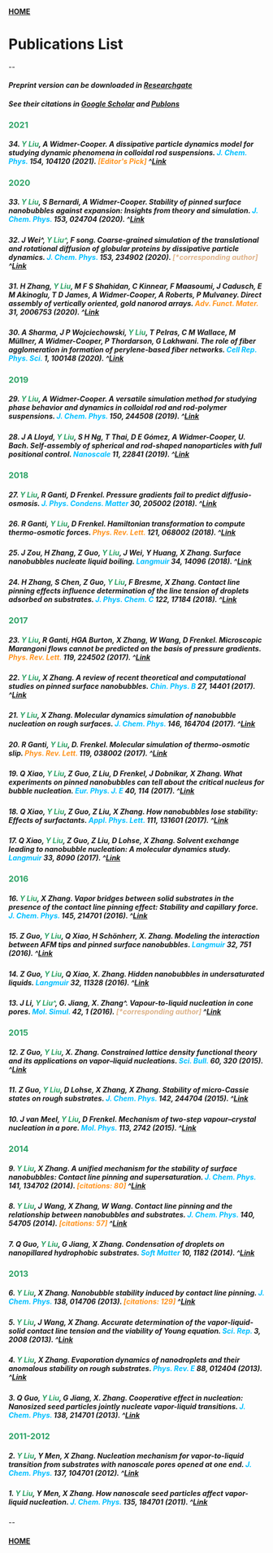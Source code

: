 #### [HOME](../index.html)
# Publications List
--

#### *Preprint version can be downloaded in [Researchgate](https://www.researchgate.net/profile/Yawei_Liu3/research)*

#### *See their citations in [Google Scholar](https://scholar.google.com.au/citations?user=Bh8mdUcAAAAJ&hl=en) and [Publons](https://publons.com/researcher/2029215/yawei-liu/)*

### **<span style="color:#2da266">2021</span>**

##### 34. <span style="color:#2da266">Y Liu</span>, A Widmer-Cooper. *A dissipative particle dynamics model for studying dynamic phenomena in colloidal rod suspensions.* <span style="color:#00bfff">J. Chem. Phys.</span> 154, 104120 (2021). <span style="color:#ff931e">[Editor's Pick]</span> ^[Link](https://aip.scitation.org/doi/10.1063/5.0041285)

### **<span style="color:#2da266">2020</span>**

##### 33. <span style="color:#2da266">Y Liu</span>, S Bernardi, A Widmer-Cooper. *Stability of pinned surface nanobubbles against expansion: Insights from theory and simulation.* <span style="color:#00bfff">J. Chem. Phys.</span> 153, 024704 (2020). ^[Link](http://aip.scitation.org/doi/10.1063/5.0013223) 

##### 32. J Wei<span>^*</span>, <span style="color:#2da266">Y Liu^*</span>, F song. *Coarse-grained simulation of the translational and rotational diffusion of globular proteins by dissipative particle dynamics.* <span style="color:#00bfff">J. Chem. Phys.</span> 153, 234902 (2020). <span style="color:#deb38a">[*corresponding author]</span> ^[Link](http://aip.scitation.org/doi/10.1063/5.0025620) 

##### 31. H Zhang, <span style="color:#2da266">Y Liu</span>, M F S Shahidan, C Kinnear, F Maasoumi, J Cadusch, E M Akinoglu, T D James, A Widmer-Cooper, A Roberts, P Mulvaney. *Direct assembly of vertically oriented, gold nanorod arrays.* <span style="color:#ff931e">Adv. Funct. Mater.</span> 31, 2006753 (2020). ^[Link](https://onlinelibrary.wiley.com/doi/10.1002/adfm.202006753)

##### 30. A Sharma, J P Wojciechowski, <span style="color:#2da266">Y Liu</span>, T Pelras, C M Wallace, M Müllner, A Widmer-Cooper, P Thordarson, G Lakhwani. *The role of fiber agglomeration in formation of perylene-based fiber networks.* <span style="color:#00bfff">Cell Rep. Phys. Sci.</span> 1, 100148 (2020). ^[Link](https://linkinghub.elsevier.com/retrieve/pii/S2666386420301521)   

### **<span style="color:#2da266">2019</span>**

##### 29. <span style="color:#2da266">Y Liu</span>, A Widmer-Cooper. *A versatile simulation method for studying phase behavior and dynamics in colloidal rod and rod-polymer suspensions.* <span style="color:#00bfff">J. Chem. Phys.</span> 150, 244508 (2019). ^[Link](http://aip.scitation.org/doi/10.1063/1.5096193) 

##### 28. J A Lloyd, <span style="color:#2da266">Y Liu</span>, S H Ng, T Thai, D E Gómez, A Widmer-Cooper, U. Bach. *Self-assembly of spherical and rod-shaped nanoparticles with full positional control.* <span style="color:#00bfff">Nanoscale</span> 11, 22841 (2019). ^[Link](http://xlink.rsc.org/?DOI=C9NR06679A)   

### **<span style="color:#2da266">2018</span>**

##### 27. <span style="color:#2da266">Y Liu</span>, R Ganti, D Frenkel. *Pressure gradients fail to predict diffusio-osmosis.* <span style="color:#00bfff">J. Phys. Condens. Matter</span> 30, 205002 (2018). ^[Link](http://iopscience.iop.org/article/10.1088/1361-648X/aabd58)  

##### 26. R Ganti, <span style="color:#2da266">Y Liu</span>, D Frenkel. *Hamiltonian transformation to compute thermo-osmotic forces.* <span style="color:#ff931e">Phys. Rev. Lett.</span> 121, 068002 (2018). ^[Link](https://link.aps.org/doi/10.1103/PhysRevLett.121.068002)  

##### 25. J Zou, H Zhang, Z Guo, <span style="color:#2da266">Y Liu</span>, J Wei, Y Huang, X Zhang. *Surface nanobubbles nucleate liquid boiling.* <span style="color:#00bfff">Langmuir</span> 34, 14096 (2018). ^[Link](http://pubs.acs.org/doi/10.1021/acs.langmuir.8b03290)  

##### 24. H Zhang, S Chen, Z Guo, <span style="color:#2da266">Y Liu</span>, F Bresme, X Zhang. *Contact line pinning effects influence determination of the line tension of droplets adsorbed on substrates.* <span style="color:#00bfff">J. Phys. Chem. C</span> 122, 17184 (2018). ^[Link](http://pubs.acs.org/doi/10.1021/acs.jpcc.8b03588)  

### **<span style="color:#2da266">2017</span>**

##### 23. <span style="color:#2da266">Y Liu</span>, R Ganti, HGA Burton, X Zhang, W Wang, D Frenkel. *Microscopic Marangoni flows cannot be predicted on the basis of pressure gradients.* <span style="color:#ff931e">Phys. Rev. Lett.</span> 119, 224502 (2017). ^[Link](https://link.aps.org/doi/10.1103/PhysRevLett.119.224502) 

##### 22. <span style="color:#2da266">Y Liu</span>, X Zhang. *A review of recent theoretical and computational studies on pinned surface nanobubbles.* <span style="color:#00bfff">Chin. Phys. B</span> 27, 14401 (2017). ^[Link](https://iopscience.iop.org/article/10.1088/1674-1056/27/1/014401)   

##### 21. <span style="color:#2da266">Y Liu</span>, X Zhang. *Molecular dynamics simulation of nanobubble nucleation on rough surfaces.* <span style="color:#00bfff">J. Chem. Phys.</span> 146, 164704 (2017). ^[Link](http://aip.scitation.org/doi/10.1063/1.4981788)  

##### 20. R Ganti, <span style="color:#2da266">Y Liu</span>, D. Frenkel. *Molecular simulation of thermo-osmotic slip.* <span style="color:#ff931e">Phys. Rev. Lett.</span> 119, 038002 (2017). ^[Link](http://link.aps.org/doi/10.1103/PhysRevLett.119.038002) 

##### 19. Q Xiao, <span style="color:#2da266">Y Liu</span>, Z Guo, Z Liu, D Frenkel, J Dobnikar, X Zhang. *What experiments on pinned nanobubbles can tell about the critical nucleus for bubble nucleation.* <span style="color:#00bfff">Eur. Phys. J. E</span> 40, 114 (2017). ^[Link](http://link.springer.com/10.1140/epje/i2017-11604-7)  

##### 18. Q Xiao, <span style="color:#2da266">Y Liu</span>, Z Guo, Z Liu, X Zhang. *How nanobubbles lose stability: Effects of surfactants.* <span style="color:#00bfff">Appl. Phys. Lett.</span> 111, 131601 (2017). ^[Link](http://aip.scitation.org/doi/10.1063/1.5000831)  

##### 17. Q Xiao, <span style="color:#2da266">Y Liu</span>, Z Guo, Z Liu, D Lohse, X Zhang. *Solvent exchange leading to nanobubble nucleation: A molecular dynamics study.* <span style="color:#00bfff">Langmuir</span> 33, 8090 (2017). ^[Link](http://pubs.acs.org/doi/10.1021/acs.langmuir.7b01231)  

### **<span style="color:#2da266">2016</span>** 

##### 16. <span style="color:#2da266">Y Liu</span>, X Zhang. *Vapor bridges between solid substrates in the presence of the contact line pinning effect: Stability and capillary force.* <span style="color:#00bfff">J. Chem. Phys.</span> 145, 214701 (2016). ^[Link](http://aip.scitation.org/doi/10.1063/1.4971207)  

##### 15. Z Guo, <span style="color:#2da266">Y Liu</span>, Q Xiao, H Schönherr, X. Zhang. *Modeling the interaction between AFM tips and pinned surface nanobubbles.* <span style="color:#00bfff">Langmuir</span> 32, 751 (2016). ^[Link](https://pubs.acs.org/doi/10.1021/acs.langmuir.5b04162)  

##### 14. Z Guo, <span style="color:#2da266">Y Liu</span>, Q Xiao, X. Zhang. *Hidden nanobubbles in undersaturated liquids.* <span style="color:#00bfff">Langmuir </span>32, 11328 (2016). ^[Link](https://pubs.acs.org/doi/10.1021/acs.langmuir.6b01766)  

##### 13. J Li, <span style="color:#2da266">Y Liu^*</span>, G. Jiang, X. Zhang<span>^*</span>. *Vapour-to-liquid nucleation in cone pores.* <span style="color:#00bfff">Mol. Simul.</span> 42, 1 (2016). <span style="color:#deb38a">[*corresponding author]</span> ^[Link](http://www.tandfonline.com/doi/full/10.1080/08927022.2014.1001990)  

### **<span style="color:#2da266">2015</span>**

##### 12. Z Guo, <span style="color:#2da266">Y Liu</span>, X. Zhang. *Constrained lattice density functional theory and its applications on vapor–liquid nucleations.* <span style="color:#00bfff">Sci. Bull.</span> 60, 320 (2015). ^[Link](http://link.springer.com/10.1007/s11434-014-0702-y)  

##### 11. Z Guo, <span style="color:#2da266">Y Liu</span>, D Lohse, X Zhang, X Zhang. *Stability of micro-Cassie states on rough substrates.* <span style="color:#00bfff">J. Chem. Phys.</span> 142, 244704 (2015). ^[Link](http://aip.scitation.org/doi/10.1063/1.4922905)  

##### 10. J van Meel, <span style="color:#2da266">Y Liu</span>, D Frenkel. *Mechanism of two-step vapour–crystal nucleation in a pore.* <span style="color:#00bfff">Mol. Phys.</span> 113, 2742 (2015). ^[Link](https://www.tandfonline.com/doi/full/10.1080/00268976.2015.1031844)  

### **<span style="color:#2da266">2014</span>**

##### 9. <span style="color:#2da266">Y Liu</span>, X Zhang. *A unified mechanism for the stability of surface nanobubbles: Contact line pinning and supersaturation.* <span style="color:#00bfff">J. Chem. Phys.</span> 141, 134702 (2014). <span style="color:#ff931e">[citations: 80]</span> ^[Link](http://aip.scitation.org/doi/10.1063/1.4896937)  

##### 8. <span style="color:#2da266">Y Liu</span>, J Wang, X Zhang, W Wang. *Contact line pinning and the relationship between nanobubbles and substrates.* <span style="color:#00bfff">J. Chem. Phys.</span> 140, 54705 (2014). <span style="color:#ff931e">[citations: 57]</span> ^[Link](http://aip.scitation.org/doi/10.1063/1.4863448)  

##### 7. Q Guo, <span style="color:#2da266">Y Liu</span>, G Jiang, X Zhang. *Condensation of droplets on nanopillared hydrophobic substrates.* <span style="color:#00bfff">Soft Matter</span> 10, 1182 (2014). ^[Link](http://xlink.rsc.org/?DOI=c3sm52260a)  

### **<span style="color:#2da266">2013</span>**

##### 6. <span style="color:#2da266">Y Liu</span>, X Zhang. *Nanobubble stability induced by contact line pinning.* <span style="color:#00bfff">J. Chem. Phys.</span> 138, 014706 (2013). <span style="color:#ff931e">[citations: 129]</span> ^[Link](http://aip.scitation.org/doi/10.1063/1.4773249) 

##### 5. <span style="color:#2da266">Y Liu</span>, J Wang, X Zhang. *Accurate determination of the vapor-liquid-solid contact line tension and the viability of Young equation.* <span style="color:#00bfff">Sci. Rep.</span> 3, 2008 (2013). ^[Link](http://www.nature.com/articles/srep02008)  

##### 4. <span style="color:#2da266">Y Liu</span>, X Zhang. *Evaporation dynamics of nanodroplets and their anomalous stability on rough substrates.* <span style="color:#00bfff">Phys. Rev. E</span> 88, 012404 (2013). ^[Link](https://link.aps.org/doi/10.1103/PhysRevE.88.012404)  

##### 3. Q Guo, <span style="color:#2da266">Y Liu</span>, G Jiang, X. Zhang. *Cooperative effect in nucleation: Nanosized seed particles jointly nucleate vapor-liquid transitions.* <span style="color:#00bfff">J. Chem. Phys.</span> 138, 214701 (2013). ^[Link](http://aip.scitation.org/doi/10.1063/1.4807726)  

### **<span style="color:#2da266">2011-2012</span>**

##### 2. <span style="color:#2da266">Y Liu</span>, Y Men, X Zhang. *Nucleation mechanism for vapor-to-liquid transition from substrates with nanoscale pores opened at one end.* <span style="color:#00bfff">J. Chem. Phys.</span> 137, 104701 (2012). ^[Link](http://aip.scitation.org/doi/10.1063/1.4749319)  

##### 1. <span style="color:#2da266">Y Liu</span>, Y Men, X Zhang. *How nanoscale seed particles affect vapor-liquid nucleation.* <span style="color:#00bfff">J. Chem. Phys.</span> 135, 184701 (2011). ^[Link](http://aip.scitation.org/doi/10.1063/1.3658502)  
--
#### [HOME](../index.html)

